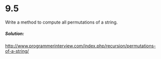 # 9.5

Write a method to compute all permutations of a string.

##### Solution:
http://www.programmerinterview.com/index.php/recursion/permutations-of-a-string/
